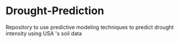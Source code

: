 # Drought-Prediction
Repository to use predictive modeling techniques to predict drought intensity using USA 's soil data
